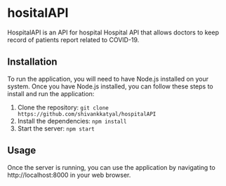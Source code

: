 # hositalAPI

HospitalAPI is an API for hospital Hospital API that allows doctors to keep record of patients report related to COVID-19.

## Installation
To run the application, you will need to have Node.js installed on your system. Once you have Node.js installed, you can follow these steps to install and run the application:

1. Clone the repository: `git clone https://github.com/shivankkatyal/hospitalAPI`
2. Install the dependencies: `npm install`
3. Start the server: `npm start`

## Usage
Once the server is running, you can use the application by navigating to http://localhost:8000 in your web browser.

